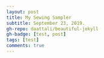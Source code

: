 ```yaml
---
layout: post
title: My Sewing Sampler
subtitle: September 23, 2019.
gh-repo: daattali/beautiful-jekyll
gh-badge: [test, post]
tags: [test]
comments: true
---
```



